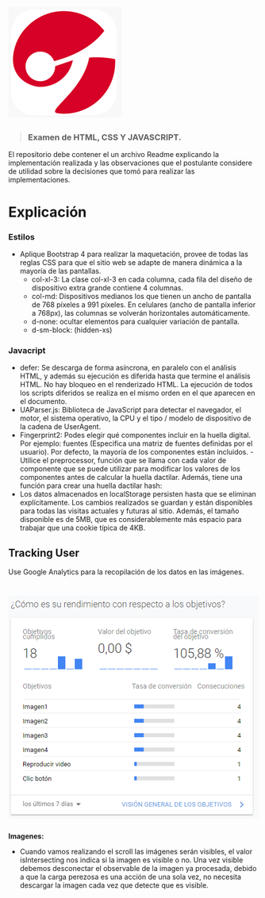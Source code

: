 
# ![Examen](logo.png)

> ### Examen de HTML, CSS Y JAVASCRIPT.

El repositorio debe contener el un archivo Readme explicando la implementación realizada y las observaciones que el postulante considere de utilidad sobre la decisiones que tomó para realizar las implementaciones.


# Explicación

### Estilos

- Aplique Bootstrap 4 para realizar la maquetación, provee de todas las reglas CSS para que el sitio web se adapte de manera dinámica a la mayoría de las pantallas.
    - col-xl-3: La clase col-xl-3 en cada columna, cada fila del diseño de dispositivo extra grande contiene 4 columnas.
    - col-md: Dispositivos medianos los que tienen un ancho de pantalla de 768 píxeles a 991 píxeles. En celulares (ancho de pantalla inferior a 768px), las columnas se    volverán horizontales automáticamente.
    - d-none: ocultar elementos para cualquier variación de pantalla.
    - d-sm-block: (hidden-xs)

### Javacript

- defer: Se descarga de forma asíncrona, en paralelo con el análisis HTML, y además su ejecución es diferida hasta que termine el análisis HTML. No hay bloqueo en el renderizado HTML. La ejecución de todos los scripts diferidos se realiza en el mismo orden en el que aparecen en el documento.
- UAParser.js: Biblioteca de JavaScript para detectar el navegador, el motor, el sistema operativo, la CPU y el tipo / modelo de dispositivo de la cadena de UserAgent.
- Fingerprint2: Podes elegir qué componentes incluir en la huella digital. Por ejemplo:  fuentes (Especifica una matriz de fuentes definidas por el usuario). Por defecto, la mayoría de los componentes están incluidos.
    -Utilice el preprocessor, función que se llama con cada valor de componente que se puede utilizar para modificar los valores de los componentes antes de calcular la huella dactilar. Además, tiene una función para crear una huella dactilar hash:
- Los datos almacenados en localStorage persisten hasta que se eliminan explícitamente. Los cambios realizados se guardan y están disponibles para todas las visitas actuales y futuras al sitio. Además, el tamaño disponible es de 5MB, que es considerablemente más espacio para trabajar que una cookie típica de 4KB.

## Tracking User

Use Google Analytics para la recopilación de los datos en las imágenes.

# ![GOOGLE ANALYTICS](google-analytics.png)

**Imagenes:**

- Cuando vamos realizando el scroll las imágenes serán visibles, el valor isIntersecting nos indica si la imagen es visible o no. Una vez visible debemos desconectar el observable de la imagen ya procesada, debido a que la carga perezosa es una acción de una sola vez, no necesita descargar la imagen cada vez que detecte que es visible.


